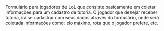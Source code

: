 Formulário para jogadores de LoL que consiste basicamente em coletar informações para um cadastro de tutoria. 
O jogador que desejar receber tutoria, irá se cadastrar com seus dados através do formulário, onde será coletada informações como: elo máximo, rota que o jogador prefere, etc.
